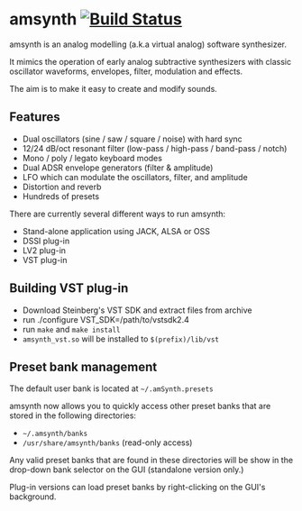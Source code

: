 # amsynth [![Build Status](https://travis-ci.org/amsynth/amsynth.svg?branch=master)](https://travis-ci.org/amsynth/amsynth)

amsynth is an analog modelling (a.k.a virtual analog) software synthesizer.

It mimics the operation of early analog subtractive synthesizers with
classic oscillator waveforms, envelopes, filter, modulation and effects.

The aim is to make it easy to create and modify sounds.

## Features

* Dual oscillators (sine / saw / square / noise) with hard sync
* 12/24 dB/oct resonant filter (low-pass / high-pass / band-pass / notch)
* Mono / poly / legato keyboard modes
* Dual ADSR envelope generators (filter & amplitude)
* LFO which can modulate the oscillators, filter, and amplitude
* Distortion and reverb
* Hundreds of presets

There are currently several different ways to run amsynth:

* Stand-alone application using JACK, ALSA or OSS
* DSSI plug-in
* LV2 plug-in
* VST plug-in

## Building VST plug-in

* Download Steinberg's VST SDK and extract files from archive
* run ./configure VST_SDK=/path/to/vstsdk2.4
* run `make` and `make install`
* `amsynth_vst.so` will be installed to `$(prefix)/lib/vst`


## Preset bank management

The default user bank is located at `~/.amSynth.presets`

amsynth now allows you to quickly access other preset banks that are stored in
the following directories:

* `~/.amsynth/banks`
* `/usr/share/amsynth/banks` (read-only access)

Any valid preset banks that are found in these directories will be show in the
drop-down bank selector on the GUI (standalone version only.)

Plug-in versions can load preset banks by right-clicking on the GUI's background.

